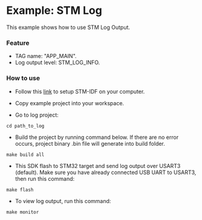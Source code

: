 # Example: STM Log

This example shows how to use STM Log Output.

### Feature

- TAG name: "APP_MAIN".
- Log output level: STM_LOG_INFO.

### How to use

- Follow this [link](https://github.com/thanhphong98/stm-idf) to setup STM-IDF on your computer.

- Copy example project into your workspace.
- Go to log project:

```
cd path_to_log
```

- Build the project by running command below. If there are no error occurs, project binary .bin file will generate into build folder.

```
make build all
```

- This SDK flash to STM32 target and send log output over USART3 (default). Make sure you have already connected  USB UART to USART3, then run this command:

```
make flash
```

- To view log output, run this command:

```
make monitor
```

